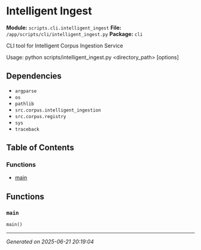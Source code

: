 # Intelligent Ingest

**Module:** `scripts.cli.intelligent_ingest`
**File:** `/app/scripts/cli/intelligent_ingest.py`
**Package:** `cli`

CLI tool for Intelligent Corpus Ingestion Service

Usage:
    python scripts/intelligent_ingest.py <directory_path> [options]

## Dependencies

- `argparse`
- `os`
- `pathlib`
- `src.corpus.intelligent_ingestion`
- `src.corpus.registry`
- `sys`
- `traceback`

## Table of Contents

### Functions
- [main](#main)

## Functions

### `main`
```python
main()
```

---

*Generated on 2025-06-21 20:19:04*